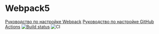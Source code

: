# Webpack5

[Руководство по настройке Webpack](https://webpack.js.org/guides/)
[Руководство по настройке GitHub Actions](https://docs.github.com/en/actions/quickstart)
[![Build status](https://ci.appveyor.com/api/projects/status/68af2fya2ambdaro?svg=true)](https://ci.appveyor.com/project/annakuydan/env)
![CI](https://github.com/annakuydan/env/actions/workflows/web.yml/badge.svg)